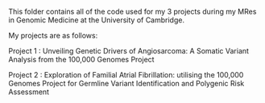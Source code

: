 This folder contains all of the code used for my 3 projects during my MRes in Genomic Medicine at the University of Cambridge.

My projects are as follows:

Project 1 : Unveiling Genetic Drivers of Angiosarcoma: A Somatic Variant Analysis from the 100,000 Genomes Project

Project 2 : Exploration of Familial Atrial Fibrillation: utilising the 100,000 Genomes Project for Germline Variant Identification and Polygenic Risk Assessment


